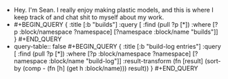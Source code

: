 - Hey. I'm Sean. I really enjoy making plastic models, and this is where I keep track of and chat shit to myself about my work.
- #+BEGIN_QUERY
   {
      :title [:b "builds"]
      :query [ :find (pull ?p [*])
                    :where
                    [?p :block/namespace ?namespace]
                    [?namespace :block/name "builds"]]
  }
  #+END_QUERY
- query-table:: false
  #+BEGIN_QUERY
   {
      :title [:b "build-log entries"]
      :query [ :find (pull ?p [*])
                    :where
                    [?p :block/namespace ?namespace]
                    [?namespace :block/name "build-log"]]
      :result-transform (fn [result]
                                           (sort-by (comp - (fn [h] (get h :block/name))) result))
  }
  #+END_QUERY